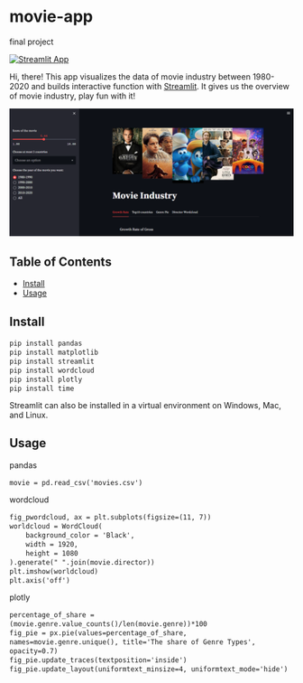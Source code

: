 # movie-app
 final project

[![Streamlit App](https://static.streamlit.io/badges/streamlit_badge_black_white.svg)](https://jinghualuo-movie-app-movie-industry-vsl00y.streamlitapp.com/) 


Hi, there! This app visualizes the data of movie industry between 1980-2020 and builds interactive function with [Streamlit](https://streamlit.io/). It gives us the overview of movie industry, play fun with it!

![image](https://github.com/JinghuaLuo/movie-app/blob/main/app-screenshot.png)

## Table of Contents

- [Install](#install)
- [Usage](#usage)


## Install

```
pip install pandas
pip install matplotlib
pip install streamlit
pip install wordcloud
pip install plotly
pip install time
```

Streamlit can also be installed in a virtual environment on Windows, Mac, and Linux.

## Usage

pandas
```
movie = pd.read_csv('movies.csv')
```

wordcloud
```
fig_pwordcloud, ax = plt.subplots(figsize=(11, 7))
worldcloud = WordCloud(
    background_color = 'Black',
    width = 1920,
    height = 1080
).generate(" ".join(movie.director))
plt.imshow(worldcloud)
plt.axis('off')
```

plotly
```
percentage_of_share = (movie.genre.value_counts()/len(movie.genre))*100
fig_pie = px.pie(values=percentage_of_share, names=movie.genre.unique(), title='The share of Genre Types', opacity=0.7)
fig_pie.update_traces(textposition='inside')
fig_pie.update_layout(uniformtext_minsize=4, uniformtext_mode='hide')
```

